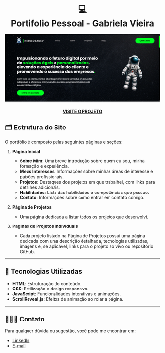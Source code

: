 
<h1 align="center">
  💻<br> Portifolio Pessoal - Gabriela Vieira
</h1>

![Preview do Portfólio](img/preview.png)
<h4 align="center"><a href="https://www.iuricode.com/">VISITE O PROJETO</a></h4>

## 🗂️ Estrutura do Site

O portfólio é composto pelas seguintes páginas e seções:

1. **Página Inicial**
   - **Sobre Mim**: Uma breve introdução sobre quem eu sou, minha formação e experiência.
   - **Meus Interesses**: Informações sobre minhas áreas de interesse e paixões profissionais.
   - **Projetos**: Destaques dos projetos em que trabalhei, com links para detalhes adicionais.
   - **Habilidades**: Lista das habilidades e competências que possuo.
   - **Contato**: Informações sobre como entrar em contato comigo.

2. **Página de Projetos**
   - Uma página dedicada a listar todos os projetos que desenvolvi.

3. **Páginas de Projetos Individuais**
   - Cada projeto listado na Página de Projetos possui uma página dedicada com uma descrição detalhada, tecnologias utilizadas, imagens e, se aplicável, links para o projeto ao vivo ou repositório GitHub.
---
## 🚀 Tecnologias Utilizadas

- **HTML**: Estruturação do conteúdo.
- **CSS**: Estilização e design responsivo.
- **JavaScript**: Funcionalidades interativas e animações.
- **ScrollReveal.js**: Efeitos de animação ao rolar a página.
---
## 👩🏻‍💻 Contato

Para qualquer dúvida ou sugestão, você pode me encontrar em:

- [LinkedIn](https://www.linkedin.com/in/seu-perfil](https://www.linkedin.com/in/gabriela-vieira-dos-santos-vaz-27888b298/))
- [E-mail](mailto:contatogabrielavieirasv@gmail.com)


